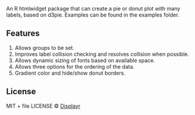An R htmlwidget package that can create a pie or donut plot with many labels, based on d3pie.
Examples can be found in the examples folder.

Features
-------
1. Allows groups to be set.
2. Improves label collision checking and resolves collision when possible.
3. Allows dynamic sizing of fonts based on available space.
4. Allows three options for the ordering of the data.
5. Gradient color and hide/show donut borders.


License
-------
MIT + file LICENSE © [Displayr](https://www.displayr.com)
